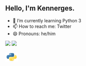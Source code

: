 ## Hello, I'm Kennerges.

- 🌱 I’m currently learning Python 3
- 📫 How to reach me: Twitter
- 😄 Pronouns: he/him

<div>
  <a hreft="https://github.com/kennerges">
  <img height="160" src="https://github-readme-stats.vercel.app/api?username=kennerges&show_icons=true&theme=dark&include_all_commits=true&count_private=true"/>
  <img height="160" src="https://github-readme-stats.vercel.app/api/top-langs/?username=kennerges&layout=compact&langs_count=16&theme=dark"/>
</div>
<div style="display: inline_block"><br>
  <img align="center" alt="Ken-Py" height="30" width="40" src="https://raw.githubusercontent.com/Kennerges/kennerges/main/python-original.svg">
</divd>
